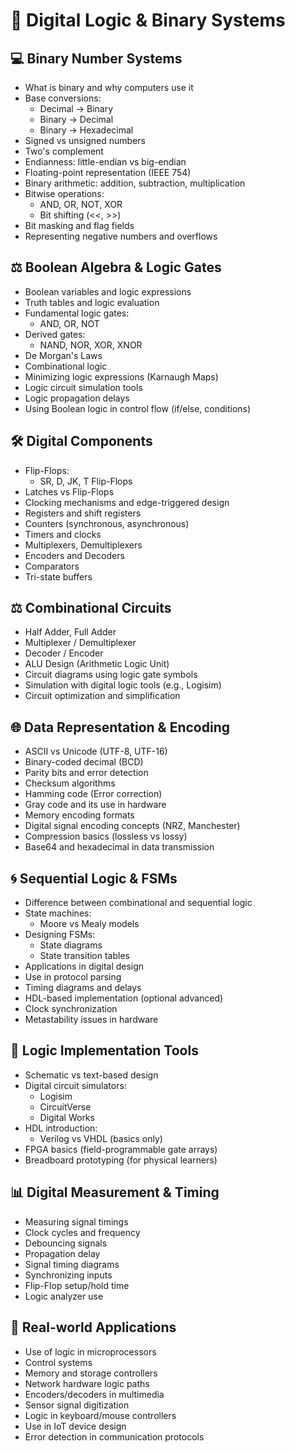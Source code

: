 # 🧠 Digital Logic & Binary Systems

## 💻 Binary Number Systems
- What is binary and why computers use it
- Base conversions:
  - Decimal → Binary
  - Binary → Decimal
  - Binary → Hexadecimal
- Signed vs unsigned numbers
- Two's complement
- Endianness: little-endian vs big-endian
- Floating-point representation (IEEE 754)
- Binary arithmetic: addition, subtraction, multiplication
- Bitwise operations:
  - AND, OR, NOT, XOR
  - Bit shifting (<<, >>)
- Bit masking and flag fields
- Representing negative numbers and overflows

## ⚖️ Boolean Algebra & Logic Gates
- Boolean variables and logic expressions
- Truth tables and logic evaluation
- Fundamental logic gates:
  - AND, OR, NOT
- Derived gates:
  - NAND, NOR, XOR, XNOR
- De Morgan's Laws
- Combinational logic
- Minimizing logic expressions (Karnaugh Maps)
- Logic circuit simulation tools
- Logic propagation delays
- Using Boolean logic in control flow (if/else, conditions)

## 🛠️ Digital Components
- Flip-Flops:
  - SR, D, JK, T Flip-Flops
- Latches vs Flip-Flops
- Clocking mechanisms and edge-triggered design
- Registers and shift registers
- Counters (synchronous, asynchronous)
- Timers and clocks
- Multiplexers, Demultiplexers
- Encoders and Decoders
- Comparators
- Tri-state buffers

## ⚖️ Combinational Circuits
- Half Adder, Full Adder
- Multiplexer / Demultiplexer
- Decoder / Encoder
- ALU Design (Arithmetic Logic Unit)
- Circuit diagrams using logic gate symbols
- Simulation with digital logic tools (e.g., Logisim)
- Circuit optimization and simplification

## 🌐 Data Representation & Encoding
- ASCII vs Unicode (UTF-8, UTF-16)
- Binary-coded decimal (BCD)
- Parity bits and error detection
- Checksum algorithms
- Hamming code (Error correction)
- Gray code and its use in hardware
- Memory encoding formats
- Digital signal encoding concepts (NRZ, Manchester)
- Compression basics (lossless vs lossy)
- Base64 and hexadecimal in data transmission

## 🌀 Sequential Logic & FSMs
- Difference between combinational and sequential logic
- State machines:
  - Moore vs Mealy models
- Designing FSMs:
  - State diagrams
  - State transition tables
- Applications in digital design
- Use in protocol parsing
- Timing diagrams and delays
- HDL-based implementation (optional advanced)
- Clock synchronization
- Metastability issues in hardware

## 🔹 Logic Implementation Tools
- Schematic vs text-based design
- Digital circuit simulators:
  - Logisim
  - CircuitVerse
  - Digital Works
- HDL introduction:
  - Verilog vs VHDL (basics only)
- FPGA basics (field-programmable gate arrays)
- Breadboard prototyping (for physical learners)

## 📊 Digital Measurement & Timing
- Measuring signal timings
- Clock cycles and frequency
- Debouncing signals
- Propagation delay
- Signal timing diagrams
- Synchronizing inputs
- Flip-Flop setup/hold time
- Logic analyzer use

## 🥯 Real-world Applications
- Use of logic in microprocessors
- Control systems
- Memory and storage controllers
- Network hardware logic paths
- Encoders/decoders in multimedia
- Sensor signal digitization
- Logic in keyboard/mouse controllers
- Use in IoT device design
- Error detection in communication protocols

